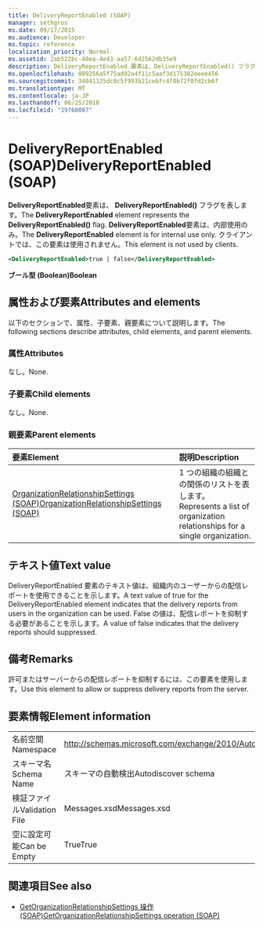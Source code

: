 ```yaml
---
title: DeliveryReportEnabled (SOAP)
manager: sethgros
ms.date: 09/17/2015
ms.audience: Developer
ms.topic: reference
localization_priority: Normal
ms.assetid: 2ab522bc-40ea-4e43-aa57-6d2562db35e9
description: DeliveryReportEnabled 要素は、DeliveryReportEnabled() フラグを表します。 DeliveryReportEnabled 要素は、内部使用のみ。 クライアントでは、この要素は使用されません。
ms.openlocfilehash: 089256a5f75ad92a4f11c5aaf3d175382eeee456
ms.sourcegitcommit: 34041125dc8c5f993b21cebfc4f8b72f0fd2cb6f
ms.translationtype: MT
ms.contentlocale: ja-JP
ms.lasthandoff: 06/25/2018
ms.locfileid: "19760007"
---
```

# <a name="deliveryreportenabled-soap"></a><span data-ttu-id="2d510-105">DeliveryReportEnabled (SOAP)</span><span class="sxs-lookup"><span data-stu-id="2d510-105">DeliveryReportEnabled (SOAP)</span></span>

<span data-ttu-id="2d510-106">**DeliveryReportEnabled**要素は、 **DeliveryReportEnabled()** フラグを表します。</span><span class="sxs-lookup"><span data-stu-id="2d510-106">The **DeliveryReportEnabled** element represents the **DeliveryReportEnabled()** flag.</span></span> <span data-ttu-id="2d510-107">**DeliveryReportEnabled**要素は、内部使用のみ。</span><span class="sxs-lookup"><span data-stu-id="2d510-107">The **DeliveryReportEnabled** element is for internal use only.</span></span> <span data-ttu-id="2d510-108">クライアントでは、この要素は使用されません。</span><span class="sxs-lookup"><span data-stu-id="2d510-108">This element is not used by clients.</span></span> 
  
```XML
<DeliveryReportEnabled>true | false</DeliveryReportEnabled>
```

 <span data-ttu-id="2d510-109">**ブール型 (Boolean)**</span><span class="sxs-lookup"><span data-stu-id="2d510-109">**Boolean**</span></span>
## <a name="attributes-and-elements"></a><span data-ttu-id="2d510-110">属性および要素</span><span class="sxs-lookup"><span data-stu-id="2d510-110">Attributes and elements</span></span>

<span data-ttu-id="2d510-111">以下のセクションで、属性、子要素、親要素について説明します。</span><span class="sxs-lookup"><span data-stu-id="2d510-111">The following sections describe attributes, child elements, and parent elements.</span></span>
  
### <a name="attributes"></a><span data-ttu-id="2d510-112">属性</span><span class="sxs-lookup"><span data-stu-id="2d510-112">Attributes</span></span>

<span data-ttu-id="2d510-113">なし。</span><span class="sxs-lookup"><span data-stu-id="2d510-113">None.</span></span>
  
### <a name="child-elements"></a><span data-ttu-id="2d510-114">子要素</span><span class="sxs-lookup"><span data-stu-id="2d510-114">Child elements</span></span>

<span data-ttu-id="2d510-115">なし。</span><span class="sxs-lookup"><span data-stu-id="2d510-115">None.</span></span>
  
### <a name="parent-elements"></a><span data-ttu-id="2d510-116">親要素</span><span class="sxs-lookup"><span data-stu-id="2d510-116">Parent elements</span></span>

|<span data-ttu-id="2d510-117">**要素**</span><span class="sxs-lookup"><span data-stu-id="2d510-117">**Element**</span></span>|<span data-ttu-id="2d510-118">**説明**</span><span class="sxs-lookup"><span data-stu-id="2d510-118">**Description**</span></span>|
|:-----|:-----|
|[<span data-ttu-id="2d510-119">OrganizationRelationshipSettings (SOAP)</span><span class="sxs-lookup"><span data-stu-id="2d510-119">OrganizationRelationshipSettings (SOAP)</span></span>](organizationrelationshipsettings-soap.md) <br/> |<span data-ttu-id="2d510-120">1 つの組織の組織との関係のリストを表します。</span><span class="sxs-lookup"><span data-stu-id="2d510-120">Represents a list of organization relationships for a single organization.</span></span>  <br/> |
   
## <a name="text-value"></a><span data-ttu-id="2d510-121">テキスト値</span><span class="sxs-lookup"><span data-stu-id="2d510-121">Text value</span></span>

<span data-ttu-id="2d510-122">DeliveryReportEnabled 要素のテキスト値は、組織内のユーザーからの配信レポートを使用できることを示します。</span><span class="sxs-lookup"><span data-stu-id="2d510-122">A text value of true for the DeliveryReportEnabled element indicates that the delivery reports from users in the organization can be used.</span></span> <span data-ttu-id="2d510-123">False の値は、配信レポートを抑制する必要があることを示します。</span><span class="sxs-lookup"><span data-stu-id="2d510-123">A value of false indicates that the delivery reports should suppressed.</span></span>
  
## <a name="remarks"></a><span data-ttu-id="2d510-124">備考</span><span class="sxs-lookup"><span data-stu-id="2d510-124">Remarks</span></span>

<span data-ttu-id="2d510-125">許可またはサーバーからの配信レポートを抑制するには、この要素を使用します。</span><span class="sxs-lookup"><span data-stu-id="2d510-125">Use this element to allow or suppress delivery reports from the server.</span></span>
  
## <a name="element-information"></a><span data-ttu-id="2d510-126">要素情報</span><span class="sxs-lookup"><span data-stu-id="2d510-126">Element information</span></span>

|||
|:-----|:-----|
|<span data-ttu-id="2d510-127">名前空間</span><span class="sxs-lookup"><span data-stu-id="2d510-127">Namespace</span></span>  <br/> |http://schemas.microsoft.com/exchange/2010/Autodiscover  <br/> |
|<span data-ttu-id="2d510-128">スキーマ名</span><span class="sxs-lookup"><span data-stu-id="2d510-128">Schema Name</span></span>  <br/> |<span data-ttu-id="2d510-129">スキーマの自動検出</span><span class="sxs-lookup"><span data-stu-id="2d510-129">Autodiscover schema</span></span>  <br/> |
|<span data-ttu-id="2d510-130">検証ファイル</span><span class="sxs-lookup"><span data-stu-id="2d510-130">Validation File</span></span>  <br/> |<span data-ttu-id="2d510-131">Messages.xsd</span><span class="sxs-lookup"><span data-stu-id="2d510-131">Messages.xsd</span></span>  <br/> |
|<span data-ttu-id="2d510-132">空に設定可能</span><span class="sxs-lookup"><span data-stu-id="2d510-132">Can be Empty</span></span>  <br/> |<span data-ttu-id="2d510-133">True</span><span class="sxs-lookup"><span data-stu-id="2d510-133">True</span></span>  <br/> |
   
## <a name="see-also"></a><span data-ttu-id="2d510-134">関連項目</span><span class="sxs-lookup"><span data-stu-id="2d510-134">See also</span></span>

- [<span data-ttu-id="2d510-135">GetOrganizationRelationshipSettings 操作 (SOAP)</span><span class="sxs-lookup"><span data-stu-id="2d510-135">GetOrganizationRelationshipSettings operation (SOAP)</span></span>](getorganizationrelationshipsettings-operation-soap.md)

